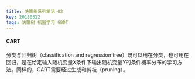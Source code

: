 ```yaml
---
title: 决策树系列笔记-02
key: 20180322
tags: 决策树 机器学习 GBDT 
---
```

#### CART
分类与回归树（classification and regression tree）既可以用在分类，也可用在回归，是在给定输入随机变量$X$条件下输出随机变量$Y$的条件概率分布的学习方法。同样的，CART需要经过生成和剪枝（pruning）。
